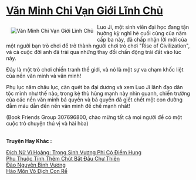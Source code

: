 <a href="https://truyentiki.com/van-minh-chi-van-gioi-linh-chu.33627/" title="Văn Minh Chi Vạn Giới Lĩnh Chủ"><h1>Văn Minh Chi Vạn Giới Lĩnh Chủ</h1></a><div style="display:table"><img align="right" style="float: left; padding: 10px;" src="https://truyentiki.com/a/img/str/src/33627.jpg" alt="Văn Minh Chi Vạn Giới Lĩnh Chủ">Luo Ji, một sinh viên đại học đang tận hưởng kỳ nghỉ hè cuối cùng của năm cấp ba này, đã chấp nhận lời mời của một người bạn trò chơi để trở thành người chơi trò chơi "Rise of Civilization", và cả cuộc đời anh đã trải qua những thay đổi chấn động trái đất vào lúc này. <p></p> Đây là một trò chơi chiến tranh thế giới, và nó là một sự va chạm khốc liệt của nền văn minh và văn minh! <p></p> Phụ lục năm châu lục, càn quét ba đại dương và xem Luo Ji lãnh đạo dân tộc mình như thế nào, trong kẻ thù hùng mạnh này nhìn quanh, chiến trường của các nền văn minh bá quyền và bá quyền đã giết chết một con đường đẫm máu dẫn đến nền văn minh đế chế mạnh nhất! <p></p> (Book Friends Group 307696800, chào mừng tất cả mọi người để có một cuộc trò chuyện thú vị và hài hòa)</div><p><br><b>Truyện Hay Khác :</b></p><a href="https://truyentiki.com/dich-nu-vi-hoang-trong-sinh-vuong-phi-co-diem-hung.33626/" alt="Đích Nữ Vì Hoàng: Trọng Sinh Vương Phi Có Điểm Hung">Đích Nữ Vì Hoàng: Trọng Sinh Vương Phi Có Điểm Hung</a><br/><a href="https://github.com/nownovels/top500/tree/master/truyenhay/33761/" alt="Phụ Thuộc Tính Thêm Chút Bắt Đầu Chư Thiên">Phụ Thuộc Tính Thêm Chút Bắt Đầu Chư Thiên</a><br/><a href="https://github.com/nownovels/top500/tree/master/truyenhay/33663/" alt="Đào Nguyên Binh Vương">Đào Nguyên Binh Vương</a><br/><a href="https://github.com/nownovels/top500/tree/master/truyenhay/33934/" alt="Hào Môn Vô Địch Con Rể">Hào Môn Vô Địch Con Rể</a><br/>